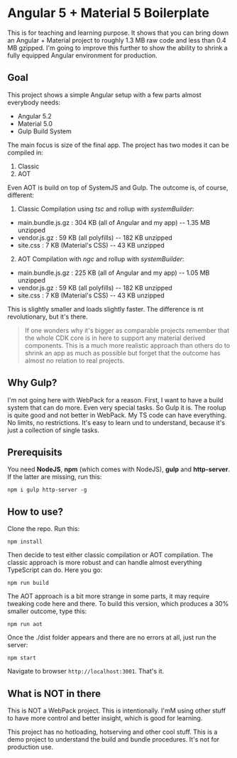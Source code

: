 # Angular 5 + Material 5 Boilerplate

This is for teaching and learning purpose. It shows that you can bring down an Angular + Material project to roughly 1.3 MB raw code and less than 0.4 MB gzipped. I'm going to improve this further to show the ability to shrink a fully equipped Angular environment for production.

## Goal

This project shows a simple Angular setup with a few parts almost everybody needs:

* Angular 5.2
* Material 5.0
* Gulp Build System

The main focus is size of the final app. The project has two modes it can be compiled in:

1. Classic
2. AOT

Even AOT is build on top of SystemJS and Gulp. The outcome is, of course, different:

1. Classic Compilation using *tsc* and rollup with *systemBuilder*:

* main.bundle.js.gz : 304 KB (all of Angular and my app) -- 1.35 MB unzipped
* vendor.js.gz : 59 KB (all polyfills) -- 182 KB unzipped
* site.css : 7 KB (Material's CSS) -- 43 KB unzipped

2. AOT Compilation with *ngc* and rollup with *systemBuilder*:

* main.bundle.js.gz : 225 KB (all of Angular and my app) -- 1.05 MB unzipped
* vendor.js.gz : 59 KB (all polyfills) -- 182 KB unzipped
* site.css : 7 KB (Material's CSS) -- 43 KB unzipped

This is slightly smaller and loads slightly faster. The difference is nt revolutionary, but it's there.

> If one wonders why it's bigger as comparable projects remember that the whole CDK core is in here to support any material derived components. This is a much more realistic approach than others do to shrink an app as much as possible but forget that the outcome has almost no relation to real projects. 

## Why Gulp?

I'm not going here with WebPack for a reason. First, I want to have a build system that can do more. Even very special tasks. So Gulp it is. The roolup is quite good and not better in WebPack. My TS code can have everything. No limits, no restrictions. It's easy to learn und to understand, because it's just a collection of single tasks.

## Prerequisits

You need **NodeJS**, **npm** (which comes with NodeJS), **gulp** and **http-server**. If the latter are missing, run this:

~~~
npm i gulp http-server -g
~~~

## How to use?

Clone the repo. Run this:

~~~
npm install
~~~

Then decide to test either classic compilation or AOT compilation. The classic approach is more robust and can handle almost everything TypeScript can do. Here you go:

~~~
npm run build
~~~

The AOT approach is a bit more strange in some parts, it may require tweaking code here and there. To build this version, which produces a 30% smaller outcome, type this:

~~~
npm run aot
~~~

Once the ./dist folder appears and there are no errors at all, just run the server:

~~~
npm start
~~~

Navigate to browser `http://localhost:3001`. That's it.

## What is NOT in there

This is NOT a WebPack project. This is intentionally. I'mM using other stuff to have more control and better insight, which is good for learning. 

This project has no hotloading, hotserving and other cool stuff. This is a demo project to understand the build and bundle procedures. It's not for production use.
